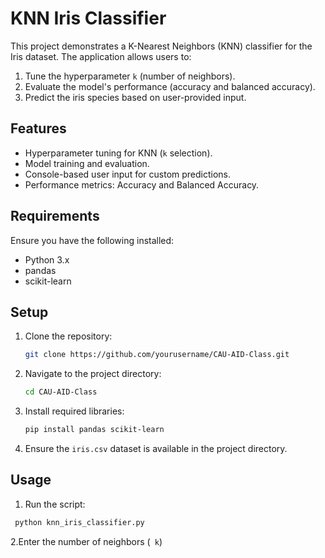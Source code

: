 
# KNN Iris Classifier

This project demonstrates a K-Nearest Neighbors (KNN) classifier for the Iris dataset. The application allows users to:
1. Tune the hyperparameter `k` (number of neighbors).
2. Evaluate the model's performance (accuracy and balanced accuracy).
3. Predict the iris species based on user-provided input.

## Features
- Hyperparameter tuning for KNN (`k` selection).
- Model training and evaluation.
- Console-based user input for custom predictions.
- Performance metrics: Accuracy and Balanced Accuracy.

## Requirements
Ensure you have the following installed:
- Python 3.x
- pandas
- scikit-learn

## Setup
1. Clone the repository:
   ```bash
   git clone https://github.com/yourusername/CAU-AID-Class.git
   ```
2. Navigate to the project directory:
   ```bash
   cd CAU-AID-Class
   ```
3. Install required libraries:
   ```bash
   pip install pandas scikit-learn
   ```
4. Ensure the `iris.csv` dataset is available in the project directory.

## Usage
1. Run the script:
 ```bash
  python knn_iris_classifier.py
```
2.Enter the number of neighbors (``` k```)
